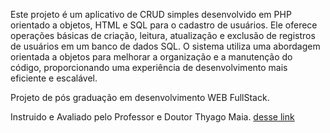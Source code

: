 <p>Este projeto é um aplicativo de CRUD simples desenvolvido em PHP orientado a objetos, HTML e SQL para o cadastro de usuários. Ele oferece operações básicas de criação, leitura, atualização e exclusão de registros de usuários em um banco de dados SQL. O sistema utiliza uma abordagem orientada a objetos para melhorar a organização e a manutenção do código, proporcionando uma experiência de desenvolvimento mais eficiente e escalável.</p>
<p></p>Projeto de pós graduação em desenvolvimento WEB FullStack.</p>

Instruido e Avaliado pelo Professor e Doutor Thyago Maia. [desse link](https://www.figma.com/community/file/1187422022288947321)
